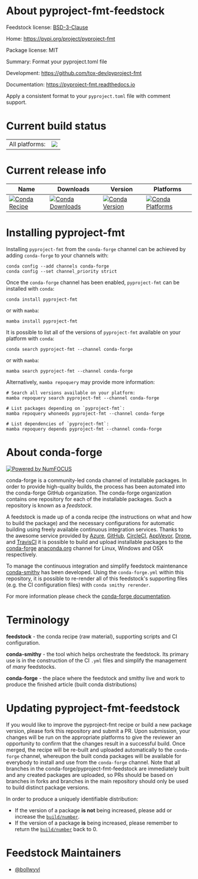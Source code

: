About pyproject-fmt-feedstock
=============================

Feedstock license: [BSD-3-Clause](https://github.com/conda-forge/pyproject-fmt-feedstock/blob/main/LICENSE.txt)

Home: https://pypi.org/project/pyproject-fmt

Package license: MIT

Summary: Format your pyproject.toml file

Development: https://github.com/tox-dev/pyproject-fmt

Documentation: https://pyproject-fmt.readthedocs.io

Apply a consistent format to your `pyproject.toml` file with comment support.


Current build status
====================


<table><tr><td>All platforms:</td>
    <td>
      <a href="https://dev.azure.com/conda-forge/feedstock-builds/_build/latest?definitionId=18487&branchName=main">
        <img src="https://dev.azure.com/conda-forge/feedstock-builds/_apis/build/status/pyproject-fmt-feedstock?branchName=main">
      </a>
    </td>
  </tr>
</table>

Current release info
====================

| Name | Downloads | Version | Platforms |
| --- | --- | --- | --- |
| [![Conda Recipe](https://img.shields.io/badge/recipe-pyproject--fmt-green.svg)](https://anaconda.org/conda-forge/pyproject-fmt) | [![Conda Downloads](https://img.shields.io/conda/dn/conda-forge/pyproject-fmt.svg)](https://anaconda.org/conda-forge/pyproject-fmt) | [![Conda Version](https://img.shields.io/conda/vn/conda-forge/pyproject-fmt.svg)](https://anaconda.org/conda-forge/pyproject-fmt) | [![Conda Platforms](https://img.shields.io/conda/pn/conda-forge/pyproject-fmt.svg)](https://anaconda.org/conda-forge/pyproject-fmt) |

Installing pyproject-fmt
========================

Installing `pyproject-fmt` from the `conda-forge` channel can be achieved by adding `conda-forge` to your channels with:

```
conda config --add channels conda-forge
conda config --set channel_priority strict
```

Once the `conda-forge` channel has been enabled, `pyproject-fmt` can be installed with `conda`:

```
conda install pyproject-fmt
```

or with `mamba`:

```
mamba install pyproject-fmt
```

It is possible to list all of the versions of `pyproject-fmt` available on your platform with `conda`:

```
conda search pyproject-fmt --channel conda-forge
```

or with `mamba`:

```
mamba search pyproject-fmt --channel conda-forge
```

Alternatively, `mamba repoquery` may provide more information:

```
# Search all versions available on your platform:
mamba repoquery search pyproject-fmt --channel conda-forge

# List packages depending on `pyproject-fmt`:
mamba repoquery whoneeds pyproject-fmt --channel conda-forge

# List dependencies of `pyproject-fmt`:
mamba repoquery depends pyproject-fmt --channel conda-forge
```


About conda-forge
=================

[![Powered by
NumFOCUS](https://img.shields.io/badge/powered%20by-NumFOCUS-orange.svg?style=flat&colorA=E1523D&colorB=007D8A)](https://numfocus.org)

conda-forge is a community-led conda channel of installable packages.
In order to provide high-quality builds, the process has been automated into the
conda-forge GitHub organization. The conda-forge organization contains one repository
for each of the installable packages. Such a repository is known as a *feedstock*.

A feedstock is made up of a conda recipe (the instructions on what and how to build
the package) and the necessary configurations for automatic building using freely
available continuous integration services. Thanks to the awesome service provided by
[Azure](https://azure.microsoft.com/en-us/services/devops/), [GitHub](https://github.com/),
[CircleCI](https://circleci.com/), [AppVeyor](https://www.appveyor.com/),
[Drone](https://cloud.drone.io/welcome), and [TravisCI](https://travis-ci.com/)
it is possible to build and upload installable packages to the
[conda-forge](https://anaconda.org/conda-forge) [anaconda.org](https://anaconda.org/)
channel for Linux, Windows and OSX respectively.

To manage the continuous integration and simplify feedstock maintenance
[conda-smithy](https://github.com/conda-forge/conda-smithy) has been developed.
Using the ``conda-forge.yml`` within this repository, it is possible to re-render all of
this feedstock's supporting files (e.g. the CI configuration files) with ``conda smithy rerender``.

For more information please check the [conda-forge documentation](https://conda-forge.org/docs/).

Terminology
===========

**feedstock** - the conda recipe (raw material), supporting scripts and CI configuration.

**conda-smithy** - the tool which helps orchestrate the feedstock.
                   Its primary use is in the construction of the CI ``.yml`` files
                   and simplify the management of *many* feedstocks.

**conda-forge** - the place where the feedstock and smithy live and work to
                  produce the finished article (built conda distributions)


Updating pyproject-fmt-feedstock
================================

If you would like to improve the pyproject-fmt recipe or build a new
package version, please fork this repository and submit a PR. Upon submission,
your changes will be run on the appropriate platforms to give the reviewer an
opportunity to confirm that the changes result in a successful build. Once
merged, the recipe will be re-built and uploaded automatically to the
`conda-forge` channel, whereupon the built conda packages will be available for
everybody to install and use from the `conda-forge` channel.
Note that all branches in the conda-forge/pyproject-fmt-feedstock are
immediately built and any created packages are uploaded, so PRs should be based
on branches in forks and branches in the main repository should only be used to
build distinct package versions.

In order to produce a uniquely identifiable distribution:
 * If the version of a package **is not** being increased, please add or increase
   the [``build/number``](https://docs.conda.io/projects/conda-build/en/latest/resources/define-metadata.html#build-number-and-string).
 * If the version of a package **is** being increased, please remember to return
   the [``build/number``](https://docs.conda.io/projects/conda-build/en/latest/resources/define-metadata.html#build-number-and-string)
   back to 0.

Feedstock Maintainers
=====================

* [@bollwyvl](https://github.com/bollwyvl/)


<!-- dummy commit to enable rerendering -->

